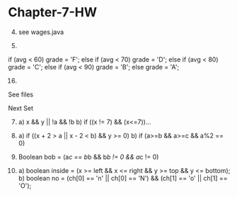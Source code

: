 Chapter-7-HW
============


4) see wages.java

14) 

  if (avg < 60)
		 grade = 'F';
	else if (avg < 70)
		grade = 'D';
	else if (avg < 80)
		grade = 'C';
	else if (avg < 90)
		grade = 'B';
	else
		grade = 'A';
		
16) 
  See files

Next Set

7) 
	a) x && y || !a && !b
	b) if ((x != 7) && (x<=7))...
8)
	a) if ((x + 2 > a || x - 2 < b) && y >= 0)
	b) if (a>=b && a>=c && a%2 == 0)
	
10)   Boolean bob = (a*c == b*b && b*b != 0 && a*c != 0)

11)
	a)
	boolean inside = (x >= left && x <= right && y >= top && y <= bottom);
	b) 
	boolean no = (ch[0] == 'n' || ch[0] == 'N') && (ch[1] == 'o' || ch[1] == 'O');
